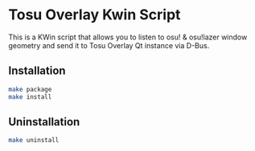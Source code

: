 # Tosu Overlay Kwin Script

This is a KWin script that allows you to listen to osu! & osu!lazer window geometry and send it to Tosu Overlay Qt instance via D-Bus.

## Installation

```sh
make package
make install
```

## Uninstallation

```sh
make uninstall
```